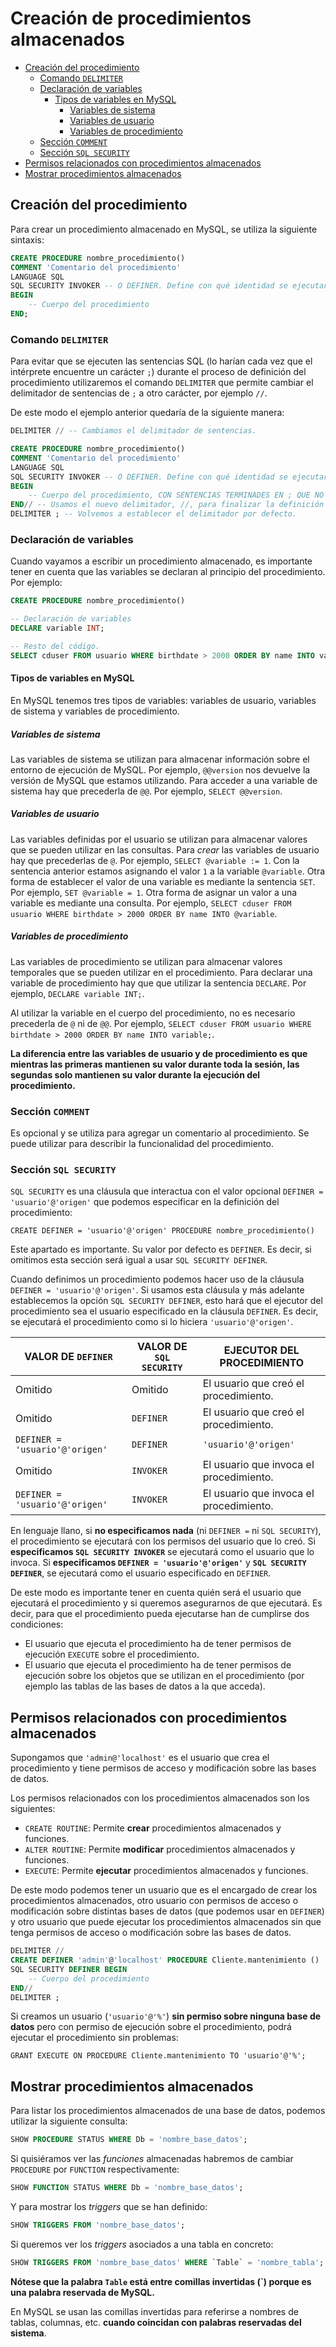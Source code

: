 # Creación de procedimientos almacenados

<!-- toc -->

- [Creación del procedimiento](#creacion-del-procedimiento)
  * [Comando `DELIMITER`](#comando-delimiter)
  * [Declaración de variables](#declaracion-de-variables)
    + [Tipos de variables en MySQL](#tipos-de-variables-en-mysql)
      - [Variables de sistema](#variables-de-sistema)
      - [Variables de usuario](#variables-de-usuario)
      - [Variables de procedimiento](#variables-de-procedimiento)
  * [Sección `COMMENT`](#seccion-comment)
  * [Sección `SQL SECURITY`](#seccion-sql-security)
- [Permisos relacionados con procedimientos almacenados](#permisos-relacionados-con-procedimientos-almacenados)
- [Mostrar procedimientos almacenados](#mostrar-procedimientos-almacenados)

<!-- tocstop -->

## Creación del procedimiento

Para crear un procedimiento almacenado en MySQL, se utiliza la siguiente sintaxis:

```sql
CREATE PROCEDURE nombre_procedimiento()
COMMENT 'Comentario del procedimiento'
LANGUAGE SQL
SQL SECURITY INVOKER -- O DEFINER. Define con qué identidad se ejecutará el procedimiento, lo explicaremos más adelante.
BEGIN
    -- Cuerpo del procedimiento
END;
```

### Comando `DELIMITER`

Para evitar que se ejecuten las sentencias SQL (lo harían cada vez que el intérprete encuentre un carácter `;`) durante el proceso de definición del procedimiento utilizaremos el comando `DELIMITER` que permite cambiar el delimitador de sentencias de `;` a otro carácter, por ejemplo `//`.

De este modo el ejemplo anterior quedaría de la siguiente manera:

```sql
DELIMITER // -- Cambiamos el delimitador de sentencias.

CREATE PROCEDURE nombre_procedimiento()
COMMENT 'Comentario del procedimiento'
LANGUAGE SQL
SQL SECURITY INVOKER -- O DEFINER. Define con qué identidad se ejecutará el procedimiento, lo explicaremos más adelante.
BEGIN
    -- Cuerpo del procedimiento, CON SENTENCIAS TERMINADES EN ; QUE NO SE EJECUTARÁN.
END// -- Usamos el nuevo delimitador, //, para finalizar la definición del procedimiento.
DELIMITER ; -- Volvemos a establecer el delimitador por defecto.
```

### Declaración de variables

Cuando vayamos a escribir un procedimiento almacenado, es importante tener en cuenta que las variables se declaran al principio del procedimiento. Por ejemplo:

```sql
CREATE PROCEDURE nombre_procedimiento()

-- Declaración de variables
DECLARE variable INT;

-- Resto del código.
SELECT cduser FROM usuario WHERE birthdate > 2000 ORDER BY name INTO variable;
```

#### Tipos de variables en MySQL

En MySQL tenemos tres tipos de variables: variables de usuario, variables de sistema y variables de procedimiento.

##### Variables de sistema

Las variables de sistema se utilizan para almacenar información sobre el entorno de ejecución de MySQL. Por ejemplo, `@@version` nos devuelve la versión de MySQL que estamos utilizando. Para acceder a una variable de sistema hay que precederla de `@@`. Por ejemplo, `SELECT @@version`.

##### Variables de usuario

Las variables definidas por el usuario se utilizan para almacenar valores que se pueden utilizar en las consultas. Para _crear_ las variables de usuario hay que precederlas de `@`. Por ejemplo, `SELECT @variable := 1`. Con la sentencia anterior estamos asignando el valor `1` a la variable `@variable`.
Otra forma de establecer el valor de una variable es mediante la sentencia `SET`. Por ejemplo, `SET @variable = 1`.
Otra forma de asignar un valor a una variable es mediante una consulta. Por ejemplo, `SELECT cduser FROM usuario WHERE birthdate > 2000 ORDER BY name INTO @variable`.

##### Variables de procedimiento

Las variables de procedimiento se utilizan para almacenar valores temporales que se pueden utilizar en el procedimiento. Para declarar una variable de procedimiento hay que que utilizar la sentencia `DECLARE`. Por ejemplo, `DECLARE variable INT;`.

Al utilizar la variable en el cuerpo del procedimiento, no es necesario precederla de `@` ni de `@@`. Por ejemplo, `SELECT cduser FROM usuario WHERE birthdate > 2000 ORDER BY name INTO variable;`.

**La diferencia entre las variables de usuario y de procedimiento es que mientras las primeras mantienen su valor durante toda la sesión, las segundas solo mantienen su valor durante la ejecución del procedimiento.**

### Sección `COMMENT`

Es opcional y se utiliza para agregar un comentario al procedimiento. Se puede utilizar para describir la funcionalidad del procedimiento.

### Sección `SQL SECURITY`

`SQL SECURITY` es una cláusula que interactua con el valor opcional `DEFINER = 'usuario'@'origen'` que podemos especificar en la definición del procedimiento:

`CREATE DEFINER = 'usuario'@'origen' PROCEDURE nombre_procedimiento()`

Este apartado es importante. Su valor por defecto es `DEFINER`. Es decir, si omitimos esta sección será igual a usar `SQL SECURITY DEFINER`.

Cuando definimos un procedimiento podemos hacer uso de la cláusula `DEFINER = 'usuario'@'origen'`. Si usamos esta cláusula y más adelante establecemos la opción `SQL SECURITY DEFINER`, esto hará que el ejecutor del procedimiento sea el usuario especificado en la cláusula `DEFINER`. Es decir, se ejecutará el procedimiento como si lo hiciera `'usuario'@'origen'`.

| VALOR DE `DEFINER` | VALOR DE `SQL SECURITY` | EJECUTOR DEL PROCEDIMIENTO            |
|--------------------|-------------------------|---------------------------------------|
| Omitido            | Omitido                 | El usuario que creó el procedimiento. |
| Omitido            | `DEFINER`               | El usuario que creó el procedimiento. |
| `DEFINER = 'usuario'@'origen'` | `DEFINER` | `'usuario'@'origen'` |
| Omitido            | `INVOKER`               | El usuario que invoca el procedimiento. |
| `DEFINER = 'usuario'@'origen'` | `INVOKER` | El usuario que invoca el procedimiento. |

En lenguaje llano, si **no especificamos nada** (ni `DEFINER =` ni `SQL SECURITY`), el procedimiento se ejecutará con los permisos del usuario que lo creó. Si **especificamos `SQL SECURITY INVOKER`** se ejecutará como el usuario que lo invoca. Si **especificamos `DEFINER = 'usuario'@'origen'`** y **`SQL SECURITY DEFINER`**, se ejecutará como el usuario especificado en `DEFINER`.

De este modo es importante tener en cuenta quién será el usuario que ejecutará el procedimiento y si queremos asegurarnos de que ejecutará. Es decir, para que el procedimiento pueda ejecutarse han de cumplirse dos condiciones:

* El usuario que ejecuta el procedimiento ha de tener permisos de ejecución `EXECUTE` sobre el procedimiento.
* El usuario que ejecuta el procedimiento ha de tener permisos de ejecución sobre los objetos que se utilizan en el procedimiento (por ejemplo las tablas de las bases de datos a la que acceda).

## Permisos relacionados con procedimientos almacenados

Supongamos que `'admin@'localhost'` es el usuario que crea el procedimiento y tiene permisos de acceso y modificación sobre las bases de datos.

Los permisos relacionados con los procedimientos almacenados son los siguientes:

* `CREATE ROUTINE`: Permite **crear** procedimientos almacenados y funciones.
* `ALTER ROUTINE`: Permite **modificar** procedimientos almacenados y funciones.
* `EXECUTE`: Permite **ejecutar** procedimientos almacenados y funciones.

De este modo podemos tener un usuario que es el encargado de crear los procedimientos almacenados, otro usuario con permisos de acceso o modificación sobre distintas bases de datos (que podemos usar en `DEFINER`) y otro usuario que puede ejecutar los procedimientos almacenados sin que tenga permisos de acceso o modificación sobre las bases de datos.

```sql
DELIMITER //
CREATE DEFINER 'admin'@'localhost' PROCEDURE Cliente.mantenimiento ()
SQL SECURITY DEFINER BEGIN
    -- Cuerpo del procedimiento
END//
DELIMITER ;
```

Si creamos un usuario (`'usuario'@'%'`) **sin permiso sobre ninguna base de datos** pero con permiso de ejecución sobre el procedimiento, podrá ejecutar el procedimiento sin problemas:

`GRANT EXECUTE ON PROCEDURE Cliente.mantenimiento TO 'usuario'@'%';`

## Mostrar procedimientos almacenados

Para listar los procedimientos almacenados de una base de datos, podemos utilizar la siguiente consulta:

```sql
SHOW PROCEDURE STATUS WHERE Db = 'nombre_base_datos';
```

Si quisiéramos ver las _funciones_ almacenadas habremos de cambiar `PROCEDURE` por `FUNCTION` respectivamente:

```SQL
SHOW FUNCTION STATUS WHERE Db = 'nombre_base_datos';
```

Y para mostrar los _triggers_ que se han definido:

```sql
SHOW TRIGGERS FROM 'nombre_base_datos';
```

Si queremos ver los _triggers_ asociados a una tabla en concreto:

```sql
SHOW TRIGGERS FROM 'nombre_base_datos' WHERE `Table` = 'nombre_tabla';
```

**Nótese que la palabra `Table` está entre comillas invertidas (`) porque es una palabra reservada de MySQL.**

En MySQL se usan las comillas invertidas para referirse a nombres de tablas, columnas, etc. **cuando coincidan con palabras reservadas del sistema**.
